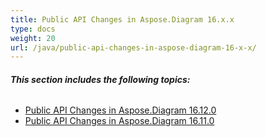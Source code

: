 ```yaml
---
title: Public API Changes in Aspose.Diagram 16.x.x
type: docs
weight: 20
url: /java/public-api-changes-in-aspose-diagram-16-x-x/
---
```


###### **This section includes the following topics:**
- [Public API Changes in Aspose.Diagram 16.12.0](/diagram/java/public-api-changes-in-aspose-diagram-16-12-0/)
- [Public API Changes in Aspose.Diagram 16.11.0](/diagram/java/public-api-changes-in-aspose-diagram-16-11-0/)
